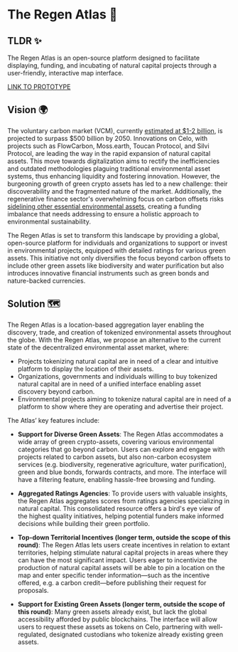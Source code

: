 # The Regen Atlas 🌱

## TLDR ✨

The Regen Atlas is an open-source platform designed to facilitate displaying, funding, and incubating of natural capital projects through a user-friendly, interactive map interface. 

[LINK TO PROTOTYPE](https://www.regenatlas.xyz)

## Vision 🌍

The voluntary carbon market (VCM), currently [estimated at $1-2 billion](https://about.bnef.com/blog/the-untapped-power-of-carbon-markets-in-five-charts/), is projected to surpass $500 billion by 2050. Innovations on Celo, with projects such as FlowCarbon, Moss.earth, Toucan Protocol, and Silvi Protocol, are leading the way in the rapid expansion of natural capital assets. This move towards digitalization aims to rectify the inefficiencies and outdated methodologies plaguing traditional environmental asset systems, thus enhancing liquidity and fostering innovation. However, the burgeoning growth of green crypto assets has led to a new challenge: their discoverability and the fragmented nature of the market. Additionally, the regenerative finance sector's overwhelming focus on carbon offsets risks [sidelining other essential environmental assets](https://www.sei.org/perspectives/move-beyond-carbon-tunnel-vision/), creating a funding imbalance that needs addressing to ensure a holistic approach to environmental sustainability.

The Regen Atlas is set to transform this landscape by providing a global, open-source platform for individuals and organizations to support or invest in environmental projects, equipped with detailed ratings for various green assets. This initiative not only diversifies the focus beyond carbon offsets to include other green assets like biodiversity and water purification but also introduces innovative financial instruments such as green bonds and nature-backed currencies.

## Solution 🗺️

The Regen Atlas is a location-based aggregation layer enabling the discovery, trade, and creation of tokenized environmental assets throughout the globe.
With the Regen Atlas, we propose an alternative to the current state of the decentralized environmental asset market, where:
* Projects tokenizing natural capital are in need of a clear and intuitive platform to display the location of their assets.
* Organizations, governments and individuals willing to buy tokenized natural capital are in need of a unified interface enabling asset discovery beyond carbon.
* Environmental projects aiming to tokenize natural capital are in need of a platform to show where they are operating and advertise their project.

The Atlas’ key features include:

* **Support for Diverse Green Assets**: The Regen Atlas accommodates a wide array of green crypto-assets, covering various environmental categories that go beyond carbon. Users can explore and engage with projects related to carbon assets, but also non-carbon ecosystem services (e.g. biodiversity, regenerative agriculture, water purification), green and blue bonds, forwards contracts, and more. The interface will have a filtering feature, enabling hassle-free browsing and funding. 


* **Aggregated Ratings Agencies**: To provide users with valuable insights, the Regen Atlas aggregates scores from ratings agencies specializing in natural capital. This consolidated resource offers a bird's eye view of the highest quality initiatives, helping potential funders make informed decisions while building their green portfolio.


* **Top-down Territorial Incentives (longer term, outside the scope of this round)**: The Regen Atlas lets users create incentives in relation to extant territories, helping stimulate natural capital projects in areas where they can have the most significant impact. Users eager to incentivize the production of natural capital assets will be able to pin a location on the map and enter specific tender information—such as the incentive offered, e.g. a carbon credit—before publishing their request for proposals.


* **Support for Existing Green Assets (longer term, outside the scope of this round)**: Many green assets already exist, but lack the global accessibility afforded by public blockchains. The interface will allow users to request these assets as tokens on Celo, partnering with well-regulated, designated custodians who tokenize already existing green assets.
